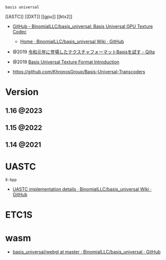 `basis universal`

[[ASTC]]
[[DXT]]
[[gpu]]
[[ktx2]]

- [GitHub - BinomialLLC/basis_universal: Basis Universal GPU Texture Codec](https://github.com/BinomialLLC/basis_universal)
	- [Home · BinomialLLC/basis_universal Wiki · GitHub](https://github.com/BinomialLLC/basis_universal/wiki)

- @2019 [令和元年に登場したテクスチャフォーマットBasisを試す - Qiita](https://qiita.com/nyamadandan/items/d608ae569788ffb0f40f)
- @2019 [Basis Universal Texture Format Introduction](https://pixel.engineer/posts/basis-universal-texture-format-introduction/)
- https://github.com/KhronosGroup/Basis-Universal-Transcoders

# Version
## 1.16 @2023

## 1.15 @2022

## 1.14 @2021

# UASTC
`8-bpp`
- [UASTC implementation details · BinomialLLC/basis_universal Wiki · GitHub](https://github.com/BinomialLLC/basis_universal/wiki/UASTC-implementation-details)

# ETC1S

# wasm
- [basis_universal/webgl at master · BinomialLLC/basis_universal · GitHub](https://github.com/BinomialLLC/basis_universal/tree/master/webgl)
